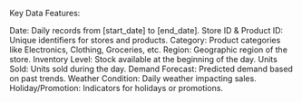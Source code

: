 Key Data Features:

Date: Daily records from [start_date] to [end_date].
Store ID & Product ID: Unique identifiers for stores and products.
Category: Product categories like Electronics, Clothing, Groceries, etc.
Region: Geographic region of the store.
Inventory Level: Stock available at the beginning of the day.
Units Sold: Units sold during the day.
Demand Forecast: Predicted demand based on past trends.
Weather Condition: Daily weather impacting sales.
Holiday/Promotion: Indicators for holidays or promotions.
